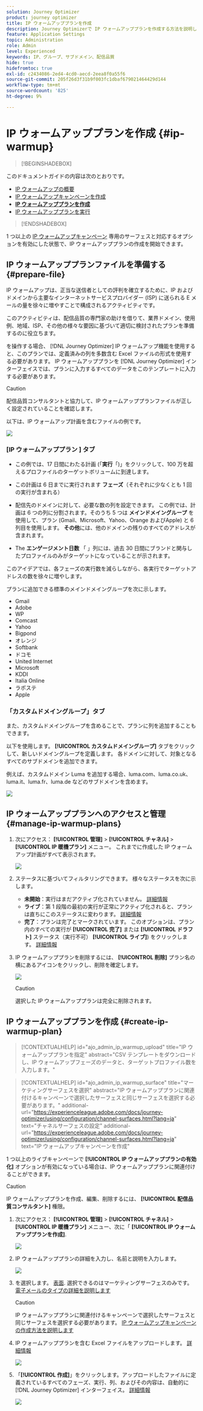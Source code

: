 ```yaml
---
solution: Journey Optimizer
product: journey optimizer
title: IP ウォームアッププランを作成
description: Journey Optimizerで IP ウォームアッププランを作成する方法を説明します。
feature: Application Settings
topic: Administration
role: Admin
level: Experienced
keywords: IP、グループ、サブドメイン、配信品質
hide: true
hidefromtoc: true
exl-id: c2434086-2ed4-4cd0-aecd-2eea8f0a55f6
source-git-commit: 205f26d3f31b9f003fc1dbaf679021464429d144
workflow-type: tm+mt
source-wordcount: '825'
ht-degree: 9%

---
```


# IP ウォームアッププランを作成 {#ip-warmup}

>[!BEGINSHADEBOX]

このドキュメントガイドの内容は次のとおりです。

* [IP ウォームアップの概要](ip-warmup-gs.md)
* [IP ウォームアップキャンペーンを作成](ip-warmup-campaign.md)
* **[IP ウォームアッププランを作成](ip-warmup-plan.md)**
* [IP ウォームアッププランを実行](ip-warmup-execution.md)

>[!ENDSHADEBOX]

1 つ以上の [IP ウォームアップキャンペーン](ip-warmup-campaign.md) 専用のサーフェスと対応するオプションを有効にした状態で、IP ウォームアッププランの作成を開始できます。

## IP ウォームアッププランファイルを準備する {#prepare-file}

IP ウォームアップは、正当な送信者としての評判を確立するために、IP およびドメインから主要なインターネットサービスプロバイダー (ISP) に送られる E メールの量を徐々に増やすことで構成されるアクティビティです。

このアクティビティは、配信品質の専門家の助けを借りて、業界ドメイン、使用例、地域、ISP、その他の様々な要因に基づいて適切に検討されたプランを準備するのに役立ちます。

を操作する場合、 [!DNL Journey Optimizer] IP ウォームアップ機能を使用すると、このプランでは、定義済みの列を多数含む Excel ファイルの形式を使用する必要があります。 IP ウォームアッププランを [!DNL Journey Optimizer] インターフェイスでは、プランに入力するすべてのデータをこのテンプレートに入力する必要があります。

>[!CAUTION]
>
>配信品質コンサルタントと協力して、IP ウォームアッププランファイルが正しく設定されていることを確認します。

以下は、IP ウォームアップ計画を含むファイルの例です。

![](assets/ip-warmup-sample-file.png)

### [IP ウォームアッププラン ] タブ

* この例では、17 日間にわたる計画 (「**実行**「)」をクリックして、100 万を超えるプロファイルのターゲットボリュームに到達します。

* この計画は 6 日までに実行されます **フェーズ**（それぞれに少なくとも 1 回の実行が含まれる）

* 配信先のドメインに対して、必要な数の列を設定できます。 この例では、計画は 6 つの列に分割されます。そのうち 5 つは **メインドメイングループ** を使用して、プラン (Gmail、Microsoft、Yahoo、Orange およびApple) と 6 列目を使用します。 **その他**&#x200B;には、他のドメインの残りのすべてのアドレスが含まれます。
* The **エンゲージメント日数** 「 」列には、過去 30 日間にブランドと関与したプロファイルのみがターゲットになっていることが示されます。

このアイデアでは、各フェーズの実行数を減らしながら、各実行でターゲットアドレスの数を徐々に増やします。

プランに追加できる標準のメインドメイングループを次に示します。

* Gmail
* Adobe
* WP
* Comcast
* Yahoo
* Bigpond
* オレンジ
* Softbank
* ドコモ
* United Internet
* Microsoft
* KDDI
* Italia Online
* ラポステ
* Apple

### 「カスタムドメイングループ」タブ

また、カスタムドメイングループを含めることで、プランに列を追加することもできます。

以下を使用します。 **[!UICONTROL カスタムドメイングループ]** タブをクリックして、新しいドメイングループを定義します。 各ドメインに対して、対象となるすべてのサブドメインを追加できます。<!--TBC-->

例えば、カスタムドメイン Luma を追加する場合、luma.com、luma.co.uk、luma.it、luma.fr、luma.de などのサブドメインを含めます。

![](assets/ip-warmup-sample-file-custom.png)

## IP ウォームアッププランへのアクセスと管理 {#manage-ip-warmup-plans}

1. 次にアクセス： **[!UICONTROL 管理]** > **[!UICONTROL チャネル]** > **[!UICONTROL IP 暖機プラン]** メニュー。 これまでに作成した IP ウォームアップ計画がすべて表示されます。

   ![](assets/ip-warmup-filter-list.png)

1. ステータスに基づいてフィルタリングできます。 様々なステータスを次に示します。

   * **未開始**：実行はまだアクティブ化されていません。 [詳細情報](ip-warmup-execution.md#define-runs)
   * **ライブ**：第 1 段階の最初の実行が正常にアクティブ化されると、プランは直ちにこのステータスに変わります。 [詳細情報](ip-warmup-execution.md#define-runs)
   * **完了**：プランは完了とマークされています。 このオプションは、プラン内のすべての実行が **[!UICONTROL 完了]** または **[!UICONTROL ドラフト]** ステータス（実行不可） **[!UICONTROL ライブ]**) をクリックします。 [詳細情報](ip-warmup-execution.md#mark-as-completed)
     <!--* **Paused**: to check (user action)-->

1. IP ウォームアッププランを削除するには、 **[!UICONTROL 削除]** プラン名の横にあるアイコンをクリックし、削除を確定します。

   ![](assets/ip-warmup-delete-plan.png)

   >[!CAUTION]
   >
   >選択した IP ウォームアッププランは完全に削除されます。

## IP ウォームアッププランを作成 {#create-ip-warmup-plan}

>[!CONTEXTUALHELP]
>id="ajo_admin_ip_warmup_upload"
>title="IP ウォームアッププランを指定"
>abstract="CSV テンプレートをダウンロードし、IP ウォームアップフェーズのデータと、ターゲットプロファイル数を入力します。"

>[!CONTEXTUALHELP]
>id="ajo_admin_ip_warmup_surface"
>title="マーケティングサーフェスを選択"
>abstract="IP ウォームアッププランに関連付けるキャンペーンで選択したサーフェスと同じサーフェスを選択する必要があります。"
>additional-url="https://experienceleague.adobe.com/docs/journey-optimizer/using/configuration/channel-surfaces.html?lang=ja" text="チャネルサーフェスの設定"
>additional-url="https://experienceleague.adobe.com/docs/journey-optimizer/using/configuration/channel-surfaces.html?lang=ja" text="IP ウォームアップキャンペーンを作成"

1 つ以上のライブキャンペーンで **[!UICONTROL IP ウォームアッププランの有効化]** オプションが有効になっている場合は、IP ウォームアッププランに関連付けることができます。

>[!CAUTION]
>
>IP ウォームアッププランを作成、編集、削除するには、 **[!UICONTROL 配信品質コンサルタント]** 権限。 <!--Learn more on managing [!DNL Journey Optimizer] users' access rights in [this section](../administration/permissions-overview.md).-->

1. 次にアクセス： **[!UICONTROL 管理]** > **[!UICONTROL チャネル]** > **[!UICONTROL IP 暖機プラン]** メニュー、次に「 **[!UICONTROL IP ウォームアッププランを作成]**.

   ![](assets/ip-warmup-create-plan.png)

1. IP ウォームアッププランの詳細を入力し、名前と説明を入力します。

   ![](assets/ip-warmup-plan-details.png)

1. を選択します。 [表面](channel-surfaces.md). 選択できるのはマーケティングサーフェスのみです。 [電子メールのタイプの詳細を説明します](../email/email-settings.md#email-type)

   >[!CAUTION]
   >
   >IP ウォームアッププランに関連付けるキャンペーンで選択したサーフェスと同じサーフェスを選択する必要があります。 [IP ウォームアップキャンペーンの作成方法を説明します](ip-warmup-campaign.md)

1. IP ウォームアッププランを含む Excel ファイルをアップロードします。 [詳細情報](#prepare-file)

   <!--
    You can also download the Excel template from the [!DNL Journey Optimizer] user interface and upload it after filling it with the IP warmup details.-->

   ![](assets/ip-warmup-upload-success.png)

1. 「**[!UICONTROL 作成]**」をクリックします。アップロードしたファイルに定義されているすべてのフェーズ、実行、列、およびその内容は、自動的に [!DNL Journey Optimizer] インターフェイス。 [詳細情報](ip-warmup-execution.md)

   ![](assets/ip-warmup-plan-uploaded.png)
